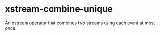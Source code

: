 # xstream-combine-unique
An xstream operator that combines two streams using each event at most once.
